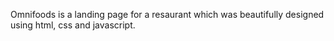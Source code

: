 Omnifoods is a landing page for a resaurant which was beautifully designed using html, css and javascript.
